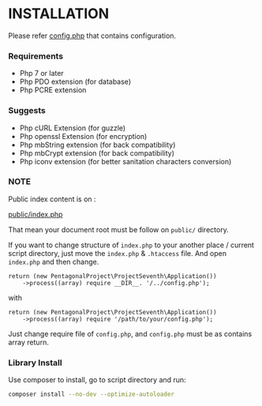 # INSTALLATION

Please refer [config.php](config.php) that contains configuration.

### Requirements

- Php 7 or later
- Php PDO extension (for database)
- Php PCRE extension

### Suggests

- Php cURL Extension (for guzzle)
- Php openssl Extension (for encryption)
- Php mbString extension (for back compatibility)
- Php mbCrypt extension (for back compatibility)
- Php iconv extension (for better sanitation characters conversion)


### NOTE

Public index content is on :

[public/index.php](public/index.php)

That mean your document root must be follow on `public/` directory.

If you want to change structure of `index.php` to your another place / current script directory,
just move the `index.php` & `.htaccess` file.
And open `index.php` and then change.

```
return (new PentagonalProject\ProjectSeventh\Application())
    ->process((array) require __DIR__. '/../config.php');
```

with

```
return (new PentagonalProject\ProjectSeventh\Application())
    ->process((array) require '/path/to/your/config.php');
```

Just change require file of `config.php`, and `config.php` must be as contains array return.

### Library Install

Use composer to install, go to script directory and run:

```bash
composer install --no-dev --optimize-autoloader
```
